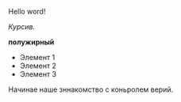 Hello word!

*Курсив.*

**полужирный**

* Элемент 1
* Элемент 2
* Элемент 3

Начинае наше зннакомство с коньролем верий.


